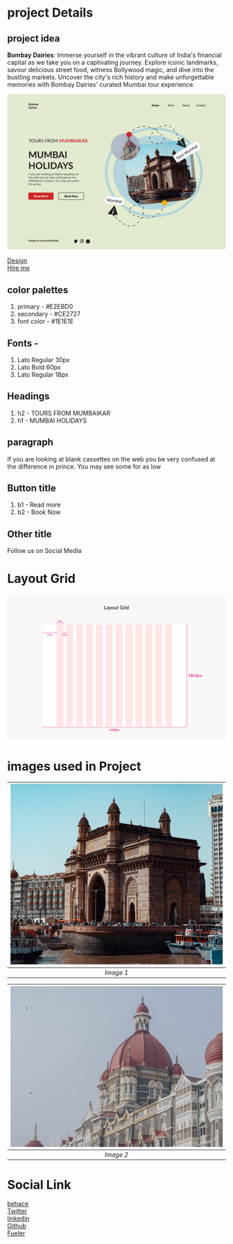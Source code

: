 # project Details

## project idea
   **Bombay Dairies**: Immerse yourself in the vibrant culture of India's financial capital as we take you on a captivating journey. Explore iconic landmarks, savour delicious street food, witness Bollywood magic, and dive into the bustling markets. Uncover the city's rich history and make unforgettable memories with Bombay Dairies' curated Mumbai tour experience.

 ![project](https://raw.githubusercontent.com/Rockky1997/Frontend/main/asset%20for%20projects/Travel.png) 

 [Design](www.behance.net/gallery/175432065/TOURS-OF-MUMBAI)<br />
 [Hire me](https://fueler.io/ramc/bombay-dairies-tours-of-mumbai)

## color palettes
   1. primary - #E2EBD0
   2. secondary - #CE2727
   3. font color - #1E1E1E

## Fonts - 
   1. Lato Regular 30px
   2. Lato Bold 60px
   3. Lato Regular 18px

## Headings
   1. h2 - TOURS FROM MUMBAIKAR
   2. h1 - MUMBAI HOLIDAYS 

## paragraph
   If you are looking at blank cassettes on the web
   you be very confused at the difference in prince. 
   You may see some for as low 

## Button title
   1. b1 - Read more
   2. b2 - Book Now

## Other title
  Follow us on Social Media

# Layout Grid
   ![layout grid](https://raw.githubusercontent.com/Rockky1997/Frontend/main/asset%20for%20projects/layout.png)

# images used in Project
   
  | ![First Image Used](https://raw.githubusercontent.com/Rockky1997/Frontend/main/asset%20for%20projects/img1.png)|
   |:--:| 
   |*Image 1*|

   |![Second Image Used](https://raw.githubusercontent.com/Rockky1997/Frontend/main/asset%20for%20projects/img2.png)|
   |:--:| 
   |*Image 2*|

   

# Social Link

   [behace](https://www.behance.net/ramchakraborty)<br />
   [Twitter](https://twitter.com/ram_chakra1997)<br />
   [linkedin](https://www.linkedin.com/in/ramesh-chakraborty-ba40b6282/)<br />
   [Github](https://github.com/Rockky1997)<br />
   [Fueler](https://fueler.io/ramc)
   

